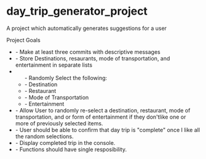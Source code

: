 # day_trip_generator_project
A project which automatically generates suggestions for a user

Project Goals
<ul>
    <li>- Make at least three commits with descriptive messages</li>
    <li>- Store Destinations, resaurants, mode of transportation, and entertainment in separate lists</li>
    <li><ul>- Randomly Select the following:
        <li>- Destination</li>
        <li>- Restaurant</li>
        <li>- Mode of Transportation</li>
        <li>- Entertainment</li>
        </ul></li>
    <li>- Allow User to randomly re-select a destination, restaurant, mode of transportation, and or form of entertainment if they don'tlike one or more of previously selected items.</li>
    <li>- User should be able to confirm that day trip is "complete" once I like all the random selections.</li>
    <li>- Display completed trip in the console.</li>
    <li>- Functions should have single resposibility.</li>
</ul>
